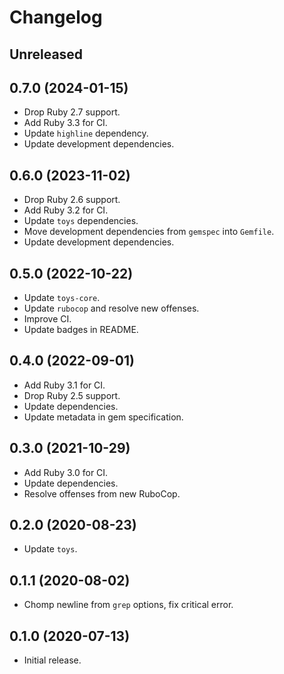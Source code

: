 # Changelog

## Unreleased

## 0.7.0 (2024-01-15)

*   Drop Ruby 2.7 support.
*   Add Ruby 3.3 for CI.
*   Update `highline` dependency.
*   Update development dependencies.

## 0.6.0 (2023-11-02)

*   Drop Ruby 2.6 support.
*   Add Ruby 3.2 for CI.
*   Update `toys` dependencies.
*   Move development dependencies from `gemspec` into `Gemfile`.
*   Update development dependencies.

## 0.5.0 (2022-10-22)

*   Update `toys-core`.
*   Update `rubocop` and resolve new offenses.
*   Improve CI.
*   Update badges in README.

## 0.4.0 (2022-09-01)

*   Add Ruby 3.1 for CI.
*   Drop Ruby 2.5 support.
*   Update dependencies.
*   Update metadata in gem specification.

## 0.3.0 (2021-10-29)

*   Add Ruby 3.0 for CI.
*   Update dependencies.
*   Resolve offenses from new RuboCop.

## 0.2.0 (2020-08-23)

*   Update `toys`.

## 0.1.1 (2020-08-02)

*   Chomp newline from `grep` options, fix critical error.

## 0.1.0 (2020-07-13)

*   Initial release.
